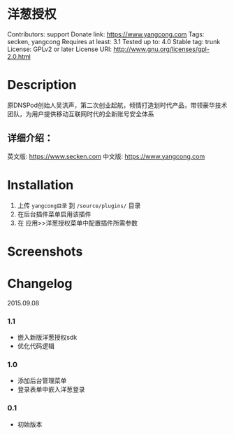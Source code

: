 # 洋葱授权
Contributors: support
Donate link: https://www.yangcong.com
Tags: secken, yangcong
Requires at least: 3.1
Tested up to: 4.0
Stable tag: trunk
License: GPLv2 or later
License URI: http://www.gnu.org/licenses/gpl-2.0.html

# Description

原DNSPod创始人吴洪声，第二次创业起航，倾情打造划时代产品，带领豪华技术团队，为用户提供移动互联网时代的全新账号安全体系

## 详细介绍：
英文版: https://www.secken.com
中文版: https://www.yangcong.com

# Installation

1. 上传 `yangcong目录` 到 `/source/plugins/` 目录
2. 在后台插件菜单启用该插件
3. 在 应用>>洋葱授权菜单中配置插件所需参数


# Screenshots


# Changelog

2015.09.08
### 1.1
* 嵌入新版洋葱授权sdk
* 优化代码逻辑

### 1.0
* 添加后台管理菜单
* 登录表单中嵌入洋葱登录

### 0.1
* 初始版本
